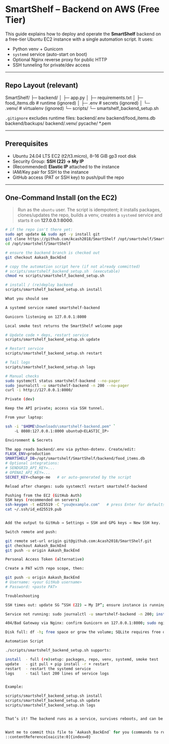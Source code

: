 # SmartShelf – Backend on AWS (Free Tier)

This guide explains how to deploy and operate the **SmartShelf** backend on a free-tier Ubuntu EC2 instance with a single automation script. It uses:

- Python venv + Gunicorn
- `systemd` service (auto-start on boot)
- Optional Nginx reverse proxy for public HTTP
- SSH tunneling for private/dev access

---

## Repo Layout (relevant)

SmartShelf/
├─ backend/
│ ├─ app.py
│ ├─ requirements.txt
│ ├─ food_items.db # runtime (ignored)
│ ├─ .env # secrets (ignored)
│ └─ .venv/ # virtualenv (ignored)
└─ scripts/
└─ smartshelf_backend_setup.sh

`.gitignore` excludes runtime files:
backend/.env
backend/food_items.db
backend/backups/
backend/.venv/
pycache/
*.pem


---

## Prerequisites

- Ubuntu 24.04 LTS EC2 (t2/t3.micro), 8–16 GiB gp3 root disk
- Security Group: **SSH (22) → My IP**
- (Recommended) **Elastic IP** attached to the instance
- IAM/Key pair for SSH to the instance
- GitHub access (PAT or SSH key) to push/pull the repo

---

## One-Command Install (on the EC2)

> Run as the `ubuntu` user. The script is idempotent; it installs packages, clones/updates the repo, builds a venv, creates a `systemd` service and starts it on **127.0.0.1:8000**.

```bash
# if the repo isn't there yet:
sudo apt update && sudo apt -y install git
git clone https://github.com/Acash2018/SmartShelf /opt/smartshelf/SmartShelf
cd /opt/smartshelf/SmartShelf

# ensure the backend branch is checked out
git checkout Aakash_BackEnd

# copy the automation script here (if not already committed)
# scripts/smartshelf_backend_setup.sh  (executable)
chmod +x scripts/smartshelf_backend_setup.sh

# install / (re)deploy backend
scripts/smartshelf_backend_setup.sh install

What you should see

A systemd service named smartshelf-backend

Gunicorn listening on 127.0.0.1:8000

Local smoke test returns the SmartShelf welcome page

# Update code + deps, restart service
scripts/smartshelf_backend_setup.sh update

# Restart service
scripts/smartshelf_backend_setup.sh restart

# Tail logs
scripts/smartshelf_backend_setup.sh logs

# Manual checks
sudo systemctl status smartshelf-backend --no-pager
sudo journalctl -u smartshelf-backend -n 200 --no-pager
curl -i http://127.0.0.1:8000/

Private (dev)

Keep the API private; access via SSH tunnel.

From your laptop:

ssh -i "$HOME\Downloads\smartshelf-backend.pem" `
    -L 8080:127.0.0.1:8000 ubuntu@<ELASTIC_IP>

Environment & Secrets

The app reads backend/.env via python-dotenv. Create/edit:
FLASK_ENV=production
SMARTSHELF_DB=/opt/smartshelf/SmartShelf/backend/food_items.db
# Optional integrations:
# SENDGRID_API_KEY=...
# OPENAI_API_KEY=...
SECRET_KEY=change-me   # or auto-generated by the script

Reload after changes: sudo systemctl restart smartshelf-backend

Pushing from the EC2 (GitHub Auth)
SSH keys (recommended on servers)
ssh-keygen -t ed25519 -C "you@example.com"   # press Enter for defaults
cat ~/.ssh/id_ed25519.pub


Add the output to GitHub → Settings → SSH and GPG keys → New SSH key.

Switch remote and push:

git remote set-url origin git@github.com:Acash2018/SmartShelf.git
git checkout Aakash_BackEnd
git push -u origin Aakash_BackEnd

Personal Access Token (alternative)

Create a PAT with repo scope, then:

git push -u origin Aakash_BackEnd
# Username: <your GitHub username>
# Password: <paste PAT>

Troubleshooting

SSH times out: update SG “SSH (22) → My IP”; ensure instance is running with 2/2 status checks.

Service not running: sudo journalctl -u smartshelf-backend -n 200; install missing Python packages in the venv.

404/Bad Gateway via Nginx: confirm Gunicorn on 127.0.0.1:8000; sudo nginx -t && sudo systemctl reload nginx.

Disk full: df -h; free space or grow the volume; SQLite requires free disk.

Automation Script

./scripts/smartshelf_backend_setup.sh supports:

install  - full (re)setup: packages, repo, venv, systemd, smoke test
update   - git pull + pip install -r + restart
restart  - restart the systemd service
logs     - tail last 200 lines of service logs


Example:

scripts/smartshelf_backend_setup.sh install
scripts/smartshelf_backend_setup.sh update
scripts/smartshelf_backend_setup.sh logs


That’s it! The backend runs as a service, survives reboots, and can be accessed privately (SSH tunnel) or publicly (Nginx + SG rule).


Want me to commit this file to `Aakash_BackEnd` for you (commands to run), or do you prefer to paste it into GitHub’s UI and open a PR?
::contentReference[oaicite:0]{index=0}
